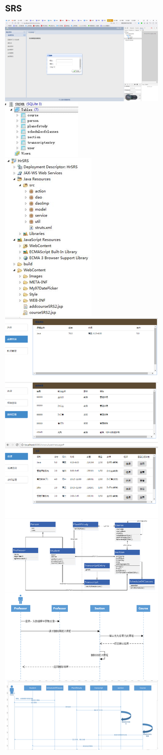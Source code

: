 # SRS
![](Picture/1.png)</br>
![](Picture/2-1.jpg)</br>
![](Picture/2-2.jpg)
![](Picture/3.PNG)</br>
![](Picture/4.PNG)</br>
![](Picture/5.PNG)</br>
![](Picture/6.png)</br>
![](Picture/7.png)</br>
![](Picture/8.png)
